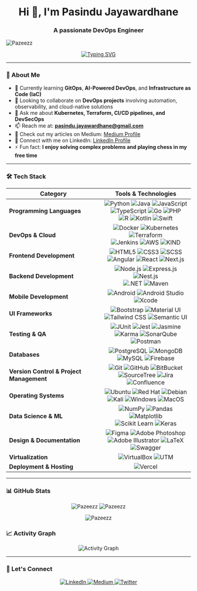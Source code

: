 <h1 align="center">Hi 👋, I'm Pasindu Jayawardhane</h1>
<h3 align="center">A passionate DevOps Engineer</h3>

<!-- Profile Views Counter -->
<p align="left">
  <img src="https://komarev.com/ghpvc/?username=Pazeezz&label=Profile%20views&color=0e75b6&style=flat" alt="Pazeezz" />
</p>

<!-- Typing SVG -->
<p align="center">
  <a href="https://git.io/typing-svg">
    <img src="https://readme-typing-svg.demolab.com?font=Fira+Code&pause=1000&width=435&lines=DevOps+Engineering+Enthusiast;Building+CI/CD+Pipelines;Mastering+Cloud+and+Containerization;Always+Learning+New+Technologies" alt="Typing SVG" />
  </a>
</p>

---

### 🚀 About Me
- 🌱 Currently learning **GitOps**, **AI-Powered DevOps**, and **Infrastructure as Code (IaC)**
- 👯 Looking to collaborate on **DevOps projects** involving automation, observability, and cloud-native solutions
- 💬 Ask me about **Kubernetes, Terraform, CI/CD pipelines, and DevSecOps**
- 📫 Reach me at: **pasindu.jayawardhane@gmail.com**
- 📝 Check out my articles on Medium: [Medium Profile](https://medium.com/@pasindulasanjith)
- 💼 Connect with me on LinkedIn: [LinkedIn Profile](https://linkedin.com/in/pasindu-jayawardhane-584b552a2)
- ⚡ Fun fact: **I enjoy solving complex problems and playing chess in my free time**

---

### 🛠️ Tech Stack

<div align="center">

| **Category** | **Tools & Technologies** |
|-------------|------------------------|
| **Programming Languages** | <div align="center"> ![Python](https://img.shields.io/badge/Python-14354C?style=for-the-badge&logo=python&logoColor=white) ![Java](https://img.shields.io/badge/Java-ED8B00?style=for-the-badge&logo=openjdk&logoColor=white) ![JavaScript](https://img.shields.io/badge/JavaScript-F7DF1E?style=for-the-badge&logo=javascript&logoColor=black) <br> ![TypeScript](https://img.shields.io/badge/TypeScript-007ACC?style=for-the-badge&logo=typescript&logoColor=white) ![Go](https://img.shields.io/badge/Go-00ADD8?style=for-the-badge&logo=go&logoColor=white) ![PHP](https://img.shields.io/badge/PHP-777BB4?style=for-the-badge&logo=php&logoColor=white) <br> ![R](https://img.shields.io/badge/R-276DC3?style=for-the-badge&logo=r&logoColor=white) ![Kotlin](https://img.shields.io/badge/Kotlin-0095D5?style=for-the-badge&logo=kotlin&logoColor=white) ![Swift](https://img.shields.io/badge/Swift-FA7343?style=for-the-badge&logo=swift&logoColor=white) </div> |
| **DevOps & Cloud** | <div align="center"> ![Docker](https://img.shields.io/badge/Docker-2496ED?style=for-the-badge&logo=docker&logoColor=white) ![Kubernetes](https://img.shields.io/badge/Kubernetes-326CE5?style=for-the-badge&logo=kubernetes&logoColor=white) ![Terraform](https://img.shields.io/badge/Terraform-623CE4?style=for-the-badge&logo=terraform&logoColor=white) <br> ![Jenkins](https://img.shields.io/badge/Jenkins-D24939?style=for-the-badge&logo=jenkins&logoColor=white) ![AWS](https://img.shields.io/badge/AWS-232F3E?style=for-the-badge&logo=amazonaws&logoColor=white) ![KIND](https://img.shields.io/badge/KIND-326CE5?style=for-the-badge&logo=kubernetes&logoColor=white) </div> |
| **Frontend Development** | <div align="center"> ![HTML5](https://img.shields.io/badge/HTML5-E34F26?style=for-the-badge&logo=html5&logoColor=white) ![CSS3](https://img.shields.io/badge/CSS3-1572B6?style=for-the-badge&logo=css3&logoColor=white) ![SCSS](https://img.shields.io/badge/SCSS-CC6699?style=for-the-badge&logo=sass&logoColor=white) <br> ![Angular](https://img.shields.io/badge/Angular-DD0031?style=for-the-badge&logo=angular&logoColor=white) ![React](https://img.shields.io/badge/React-20232A?style=for-the-badge&logo=react&logoColor=61DAFB) ![Next.js](https://img.shields.io/badge/Next.js-000000?style=for-the-badge&logo=nextdotjs&logoColor=white) </div> |
| **Backend Development** | <div align="center"> ![Node.js](https://img.shields.io/badge/Node.js-339933?style=for-the-badge&logo=nodedotjs&logoColor=white) ![Express.js](https://img.shields.io/badge/Express.js-000000?style=for-the-badge&logo=express&logoColor=white) ![Nest.js](https://img.shields.io/badge/Nest.js-E0234E?style=for-the-badge&logo=nestjs&logoColor=white) <br> ![.NET](https://img.shields.io/badge/.NET-512BD4?style=for-the-badge&logo=dotnet&logoColor=white) ![Maven](https://img.shields.io/badge/Maven-C71A36?style=for-the-badge&logo=apache-maven&logoColor=white) </div> |
| **Mobile Development** | <div align="center"> ![Android](https://img.shields.io/badge/Android-3DDC84?style=for-the-badge&logo=android&logoColor=white) ![Android Studio](https://img.shields.io/badge/Android_Studio-3DDC84?style=for-the-badge&logo=android-studio&logoColor=white) ![Xcode](https://img.shields.io/badge/Xcode-147EFB?style=for-the-badge&logo=xcode&logoColor=white) </div> |
| **UI Frameworks** | <div align="center"> ![Bootstrap](https://img.shields.io/badge/Bootstrap-563D7C?style=for-the-badge&logo=bootstrap&logoColor=white) ![Material UI](https://img.shields.io/badge/Material%20UI-007FFF?style=for-the-badge&logo=mui&logoColor=white) <br> ![Tailwind CSS](https://img.shields.io/badge/Tailwind_CSS-38B2AC?style=for-the-badge&logo=tailwind-css&logoColor=white) ![Semantic UI](https://img.shields.io/badge/Semantic%20UI-35BDB2?style=for-the-badge&logo=semantic-ui-react&logoColor=white) </div> |
| **Testing & QA** | <div align="center"> ![JUnit](https://img.shields.io/badge/JUnit-25A162?style=for-the-badge&logo=junit5&logoColor=white) ![Jest](https://img.shields.io/badge/Jest-C21325?style=for-the-badge&logo=jest&logoColor=white) ![Jasmine](https://img.shields.io/badge/Jasmine-8A4182?style=for-the-badge&logo=jasmine&logoColor=white) <br> ![Karma](https://img.shields.io/badge/Karma-8B1FA2?style=for-the-badge&logo=karma&logoColor=white) ![SonarQube](https://img.shields.io/badge/SonarQube-4E9BCD?style=for-the-badge&logo=sonarqube&logoColor=white) ![Postman](https://img.shields.io/badge/Postman-FF6C37?style=for-the-badge&logo=postman&logoColor=white) </div> |
| **Databases** | <div align="center"> ![PostgreSQL](https://img.shields.io/badge/PostgreSQL-316192?style=for-the-badge&logo=postgresql&logoColor=white) ![MongoDB](https://img.shields.io/badge/MongoDB-4EA94B?style=for-the-badge&logo=mongodb&logoColor=white) <br> ![MySQL](https://img.shields.io/badge/MySQL-005C84?style=for-the-badge&logo=mysql&logoColor=white) ![Firebase](https://img.shields.io/badge/Firebase-FFCA28?style=for-the-badge&logo=firebase&logoColor=black) </div> |
| **Version Control & Project Management** | <div align="center"> ![Git](https://img.shields.io/badge/Git-F05032?style=for-the-badge&logo=git&logoColor=white) ![GitHub](https://img.shields.io/badge/GitHub-100000?style=for-the-badge&logo=github&logoColor=white) ![BitBucket](https://img.shields.io/badge/Bitbucket-0747a6?style=for-the-badge&logo=bitbucket&logoColor=white) <br> ![SourceTree](https://img.shields.io/badge/SourceTree-0052CC?style=for-the-badge&logo=sourcetree&logoColor=white) ![Jira](https://img.shields.io/badge/Jira-0052CC?style=for-the-badge&logo=jira&logoColor=white) ![Confluence](https://img.shields.io/badge/Confluence-172B4D?style=for-the-badge&logo=confluence&logoColor=white) </div> |
| **Operating Systems** | <div align="center"> ![Ubuntu](https://img.shields.io/badge/Ubuntu-E95420?style=for-the-badge&logo=ubuntu&logoColor=white) ![Red Hat](https://img.shields.io/badge/Red%20Hat-EE0000?style=for-the-badge&logo=redhat&logoColor=white) ![Debian](https://img.shields.io/badge/Debian-A81D33?style=for-the-badge&logo=debian&logoColor=white) <br> ![Kali](https://img.shields.io/badge/Kali-557C94?style=for-the-badge&logo=kali-linux&logoColor=white) ![Windows](https://img.shields.io/badge/Windows-0078D6?style=for-the-badge&logo=windows&logoColor=white) ![MacOS](https://img.shields.io/badge/MacOS-000000?style=for-the-badge&logo=apple&logoColor=white) </div> |
| **Data Science & ML** | <div align="center"> ![NumPy](https://img.shields.io/badge/Numpy-777BB4?style=for-the-badge&logo=numpy&logoColor=white) ![Pandas](https://img.shields.io/badge/Pandas-2C2D72?style=for-the-badge&logo=pandas&logoColor=white) ![Matplotlib](https://img.shields.io/badge/Matplotlib-11557c?style=for-the-badge&logo=python&logoColor=white) <br> ![Scikit Learn](https://img.shields.io/badge/Scikit_Learn-F7931E?style=for-the-badge&logo=scikit-learn&logoColor=white) ![Keras](https://img.shields.io/badge/Keras-D00000?style=for-the-badge&logo=keras&logoColor=white) </div> |
| **Design & Documentation** | <div align="center"> ![Figma](https://img.shields.io/badge/Figma-F24E1E?style=for-the-badge&logo=figma&logoColor=white) ![Adobe Photoshop](https://img.shields.io/badge/Adobe%20Photoshop-31A8FF?style=for-the-badge&logo=adobe%20photoshop&logoColor=white) <br> ![Adobe Illustrator](https://img.shields.io/badge/Adobe%20Illustrator-FF9A00?style=for-the-badge&logo=adobe%20illustrator&logoColor=white) ![LaTeX](https://img.shields.io/badge/LaTeX-008080?style=for-the-badge&logo=latex&logoColor=white) ![Swagger](https://img.shields.io/badge/Swagger-85EA2D?style=for-the-badge&logo=swagger&logoColor=black) </div> |
| **Virtualization** | <div align="center"> ![VirtualBox](https://img.shields.io/badge/VirtualBox-183A61?style=for-the-badge&logo=virtualbox&logoColor=white) ![UTM](https://img.shields.io/badge/UTM-FF0000?style=for-the-badge&logo=qemu&logoColor=white) </div> |
| **Deployment & Hosting** | <div align="center"> ![Vercel](https://img.shields.io/badge/Vercel-000000?style=for-the-badge&logo=vercel&logoColor=white) </div> |

</div>

---

### 📊 GitHub Stats
<p align="center">
  <img align="center" src="https://github-readme-stats.vercel.app/api?username=Pazeezz&show_icons=true&theme=dark&hide_border=true&locale=en" alt="Pazeezz" />
  <img align="center" src="https://github-readme-stats.vercel.app/api/top-langs/?username=Pazeezz&layout=compact&theme=dark&hide_border=true" alt="Pazeezz" />
</p>

<p align="center">
  <img align="center" src="https://github-readme-streak-stats.herokuapp.com/?user=Pazeezz&theme=dark&hide_border=true" alt="Pazeezz" />
</p>

<!--
### 🌟 Featured Projects
<p align="center">
  <a href="https://github.com/Pazeezz/Belencia-Sport">
    <img align="center" src="https://github-readme-stats.vercel.app/api/pin/?username=Pazeezz&repo=Belencia-Sport&theme=dark&hide_border=true" />
  </a>
  <a href="https://github.com/Pazeezz/Fuel-Queue-Management-System">
    <img align="center" src="https://github-readme-stats.vercel.app/api/pin/?username=Pazeezz&repo=Fuel-Queue-Management-System&theme=dark&hide_border=true" />
  </a>
</p>
-->

### 📈 Activity Graph
<p align="center">
  <img src="https://github-readme-activity-graph.vercel.app/graph?username=Pazeezz&theme=react-dark&hide_border=true" alt="Activity Graph" />
</p>

---

### 🤝 Let's Connect
<p align="center">
  <a href="https://linkedin.com/in/pasindu-jayawardhane-584b552a2" target="_blank">
    <img src="https://img.shields.io/badge/LinkedIn-0077B5?style=for-the-badge&logo=linkedin&logoColor=white" alt="LinkedIn" />
  </a>
  <a href="https://medium.com/@pasindulasanjith" target="_blank">
    <img src="https://img.shields.io/badge/Medium-12100E?style=for-the-badge&logo=medium&logoColor=white" alt="Medium" />
  </a>
  <a href="https://twitter.com/Pazeezz" target="_blank">
    <img src="https://img.shields.io/badge/Twitter-1DA1F2?style=for-the-badge&logo=twitter&logoColor=white" alt="Twitter" />
  </a>
</p>
